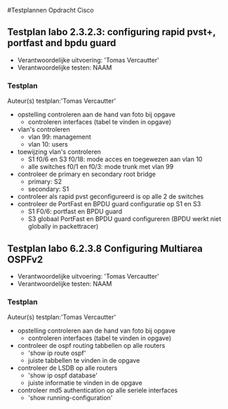#Testplannen Opdracht Cisco


## Testplan labo 2.3.2.3: configuring rapid pvst+, portfast and bpdu guard

* Verantwoordelijke uitvoering: 'Tomas Vercautter'
* Verantwoordelijke testen: NAAM

### Testplan

Auteur(s) testplan:'Tomas Vercautter'

* opstelling controleren aan de hand van foto bij opgave
  * controleren interfaces (tabel te vinden in opgave)
* vlan's controleren 
  * vlan 99: management
  * vlan 10: users
* toewijzing vlan's controleren
  * S1 f0/6 en S3 f0/18: mode acces en toegewezen aan vlan 10
  * alle switches f0/1 en f0/3: mode trunk met vlan 99
* controleer de primary en secondary root bridge
  * primary: S2
  * secondary: S1
* controleer als rapid pvst geconfigureerd is op alle 2 de switches
* controleer de PortFast en BPDU guard configuratie op S1 en S3
  * S1 F0/6: portfast en BPDU guard
  * S3 globaal PortFast en BPDU guard configureren (BPDU werkt niet globally in packettracer)
  
## Testplan labo 6.2.3.8 Configuring Multiarea OSPFv2

* Verantwoordelijke uitvoering: 'Tomas Vercautter'
* Verantwoordelijke testen: NAAM

### Testplan

Auteur(s) testplan:'Tomas Vercautter'

* opstelling controleren aan de hand van foto bij opgave
  * controleren interfaces (tabel te vinden in opgave)
* controleer de ospf routing tabbellen op alle routers
  * 'show ip route ospf'
  * juiste tabbellen te vinden in de opgave
* controleer de LSDB op alle routers
  * 'show ip ospf database'
  * juiste informatie te vinden in de opgave
* controleer md5 authentication op alle seriele interfaces
  * 'show running-configuration'
